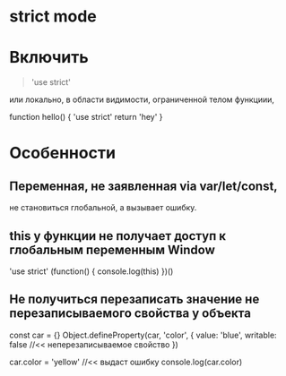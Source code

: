# strict mode

# Включить 
> 'use strict'

или локально, 
в области видимости, ограниченной телом функциии,

function hello() {
  'use strict'
  return 'hey'
}



# Особенности
## Переменная, не заявленная via var/let/const, 
не становиться глобальной, а вызывает ошибку.



##  this у функции не получает доступ к глобальным переменным Window
'use strict'
(function() {
  console.log(this)
})()



## Не получиться перезаписать значение не перезаписываемого свойства у объекта
const car = {}
Object.defineProperty(car, 'color', {
  value: 'blue',
  writable: false        //<< неперезаписываемое свойство
}) 

car.color = 'yellow'     //<< выдаст ошибку
console.log(car.color)




















